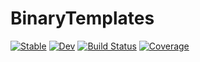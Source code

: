 # BinaryTemplates

[![Stable](https://img.shields.io/badge/docs-stable-blue.svg)](https://kittisopikulm@janelia.hhmi.org.github.io/BinaryTemplates.jl/stable/)
[![Dev](https://img.shields.io/badge/docs-dev-blue.svg)](https://kittisopikulm@janelia.hhmi.org.github.io/BinaryTemplates.jl/dev/)
[![Build Status](https://github.com/kittisopikulm@janelia.hhmi.org/BinaryTemplates.jl/actions/workflows/CI.yml/badge.svg?branch=main)](https://github.com/kittisopikulm@janelia.hhmi.org/BinaryTemplates.jl/actions/workflows/CI.yml?query=branch%3Amain)
[![Coverage](https://codecov.io/gh/kittisopikulm@janelia.hhmi.org/BinaryTemplates.jl/branch/main/graph/badge.svg)](https://codecov.io/gh/kittisopikulm@janelia.hhmi.org/BinaryTemplates.jl)
